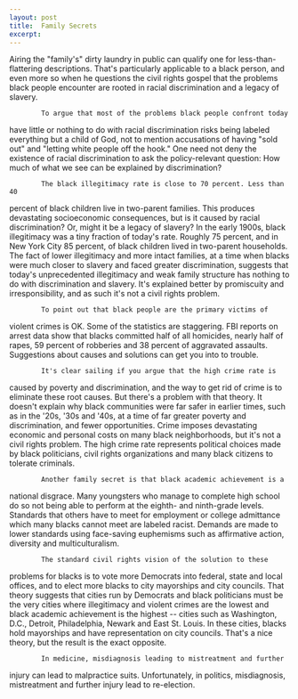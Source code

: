 ```yaml
---
layout: post
title:  Family Secrets
excerpt:
---
```




            

    

            

   Airing the "family's" dirty laundry in public can qualify one
for less-than-flattering descriptions. That's particularly applicable to a
black person, and even more so when he questions the civil rights gospel
that the problems black people encounter are rooted in racial discrimination
and a legacy of slavery.

            To argue that most of the problems black people confront today
have little or nothing to do with racial discrimination risks being labeled
everything but a child of God, not to mention accusations of having "sold
out" and "letting white people off the hook." One need not deny the
existence of racial discrimination to ask the policy-relevant question: How
much of what we see can be explained by discrimination?

            The black illegitimacy rate is close to 70 percent. Less than 40
percent of black children live in two-parent families. This produces
devastating socioeconomic consequences, but is it caused by racial
discrimination? Or, might it be a legacy of slavery? In the early 1900s,
black illegitimacy was a tiny fraction of today's rate. Roughly 75 percent,
and in New York City 85 percent, of black children lived in two-parent
households. The fact of lower illegitimacy and more intact families, at a
time when blacks were much closer to slavery and faced greater
discrimination, suggests that today's unprecedented illegitimacy and weak
family structure has nothing to do with discrimination and slavery. It's
explained better by promiscuity and irresponsibility, and as such it's not a
civil rights problem.

            To point out that black people are the primary victims of
violent crimes is OK. Some of the statistics are staggering. FBI reports on
arrest data show that blacks committed half of all homicides, nearly half of
rapes, 59 percent of robberies and 38 percent of aggravated assaults.
Suggestions about causes and solutions can get you into to trouble.

            It's clear sailing if you argue that the high crime rate is
caused by poverty and discrimination, and the way to get rid of crime is to
eliminate these root causes. But there's a problem with that theory. It
doesn't explain why black communities were far safer in earlier times, such
as in the '20s, '30s and '40s, at a time of far greater poverty and
discrimination, and fewer opportunities. Crime imposes devastating economic
and personal costs on many black neighborhoods, but it's not a civil rights
problem. The high crime rate represents political choices made by black
politicians, civil rights organizations and many black citizens to tolerate
criminals.

            Another family secret is that black academic achievement is a
national disgrace. Many youngsters who manage to complete high school do so
not being able to perform at the eighth- and ninth-grade levels. Standards
that others have to meet for employment or college admittance which many
blacks cannot meet are labeled racist. Demands are made to lower standards
using face-saving euphemisms such as affirmative action, diversity and
multiculturalism.

            The standard civil rights vision of the solution to these
problems for blacks is to vote more Democrats into federal, state and local
offices, and to elect more blacks to city mayorships and city councils. That
theory suggests that cities run by Democrats and black politicians must be
the very cities where illegitimacy and violent crimes are the lowest and
black academic achievement is the highest -- cities such as Washington,
D.C., Detroit, Philadelphia, Newark and East St. Louis. In these cities,
blacks hold mayorships and have representation on city councils. That's a
nice theory, but the result is the exact opposite.

            In medicine, misdiagnosis leading to mistreatment and further
injury can lead to malpractice suits. Unfortunately, in politics,
misdiagnosis, mistreatment and further injury lead to re-election.


        
